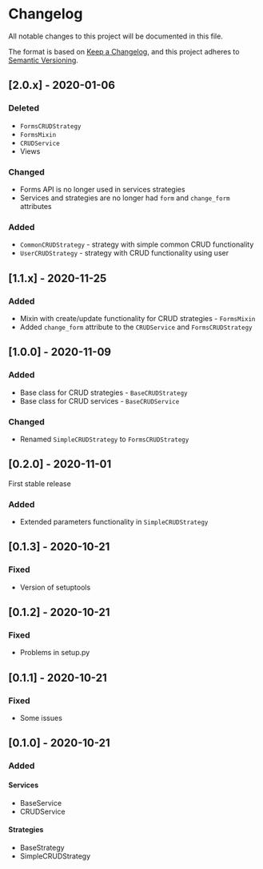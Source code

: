 # Changelog
All notable changes to this project will be documented in this file.

The format is based on [Keep a Changelog](https://keepachangelog.com/en/1.0.0/),
and this project adheres to [Semantic Versioning](https://semver.org/spec/v2.0.0.html).

## [2.0.x] - 2020-01-06

### Deleted

- `FormsCRUDStrategy`
- `FormsMixin`
- `CRUDService`
- Views

### Changed

- Forms API is no longer used in services strategies
- Services and strategies are no longer had `form` and `change_form` attributes

### Added

- `CommonCRUDStrategy` - strategy with simple common CRUD functionality
- `UserCRUDStrategy` - strategy with CRUD functionality using user

## [1.1.x] - 2020-11-25

### Added

- Mixin with create/update functionality for CRUD strategies - `FormsMixin`
- Added `change_form` attribute to the `CRUDService` and `FormsCRUDStrategy`

## [1.0.0] - 2020-11-09

### Added

- Base class for CRUD strategies - `BaseCRUDStrategy`
- Base class for CRUD services - `BaseCRUDService`

### Changed

- Renamed `SimpleCRUDStrategy` to `FormsCRUDStrategy`

## [0.2.0] - 2020-11-01

First stable release

### Added

- Extended parameters functionality in `SimpleCRUDStrategy`

## [0.1.3] - 2020-10-21

### Fixed

- Version of setuptools

## [0.1.2] - 2020-10-21

### Fixed

- Problems in setup.py

## [0.1.1] - 2020-10-21

### Fixed

- Some issues

## [0.1.0] - 2020-10-21

### Added

#### Services

- BaseService
- CRUDService

#### Strategies

- BaseStrategy
- SimpleCRUDStrategy
